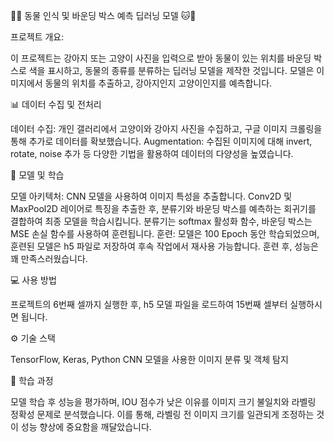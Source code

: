 🐶🐱 동물 인식 및 바운딩 박스 예측 딥러닝 모델 🐱🐶

프로젝트 개요:

이 프로젝트는 강아지 또는 고양이 사진을 입력으로 받아 동물이 있는 위치를 바운딩 박스로 색을 표시하고, 동물의 종류를 분류하는 딥러닝 모델을 제작한 것입니다. 모델은 이미지에서 동물의 위치를 추출하고, 강아지인지 고양이인지를 예측합니다.


📊 데이터 수집 및 전처리

데이터 수집: 개인 갤러리에서 고양이와 강아지 사진을 수집하고, 구글 이미지 크롤링을 통해 추가로 데이터를 확보했습니다.
Augmentation: 수집된 이미지에 대해 invert, rotate, noise 추가 등 다양한 기법을 활용하여 데이터의 다양성을 높였습니다.


🧠 모델 및 학습

모델 아키텍처:
CNN 모델을 사용하여 이미지 특성을 추출합니다.
Conv2D 및 MaxPool2D 레이어로 특징을 추출한 후, 분류기와 바운딩 박스를 예측하는 회귀기를 결합하여 최종 모델을 학습시킵니다.
분류기는 softmax 활성화 함수, 바운딩 박스는 MSE 손실 함수를 사용하여 훈련됩니다.
훈련:
모델은 100 Epoch 동안 학습되었으며, 훈련된 모델은 h5 파일로 저장하여 후속 작업에서 재사용 가능합니다.
훈련 후, 성능은 꽤 만족스러웠습니다.


💻 사용 방법

프로젝트의 6번째 셀까지 실행한 후, h5 모델 파일을 로드하여 15번째 셀부터 실행하시면 됩니다.


⚙️ 기술 스택

TensorFlow, Keras, Python
CNN 모델을 사용한 이미지 분류 및 객체 탐지


📅 학습 과정

모델 학습 후 성능을 평가하며, IOU 점수가 낮은 이유를 이미지 크기 불일치와 라벨링 정확성 문제로 분석했습니다.
이를 통해, 라벨링 전 이미지 크기를 일관되게 조정하는 것이 성능 향상에 중요함을 깨달았습니다.

